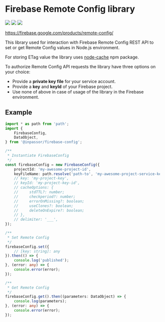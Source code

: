 # Firebase Remote Config library

![](https://img.shields.io/npm/v/@inpassor/firebase-config.svg?style=flat)
![](https://img.shields.io/github/license/Inpassor/ts-firebase-config.svg?style=flat-square)
![](https://img.shields.io/npm/dt/@inpassor/firebase-config.svg?style=flat-square)

https://firebase.google.com/products/remote-config/

This library used for interaction with Firebase Remote Config REST API to set or get
Remote Config values in Node.js environment.

For storing ETag value the library uses
[node-cache](https://www.npmjs.com/package/node-cache) npm package.

To authorize Remote Config API requests the library have three options on your choice:
- Provide a **private key file** for your service account.
- Provide a **key** and **keyId** of your Firebase project.
- Use none of above in case of usage of the library in the Firebase environment.

## Example

```typescript
import * as path from 'path';
import {
    FirebaseConfig,
    DataObject,
} from '@inpassor/firebase-config';

/**
 * Instantiate FirebaseConfig
 */
const firebaseConfig = new FirebaseConfig({
    projectId: 'my-awesome-project-id',
    keyFileName: path.resolve('path-to', 'my-awesome-project-service-key.json'),
    // key: 'my-project-key',
    // keyId: 'my-project-key-id',
    // cacheOptions: {
    //     stdTTL?: number;
    //     checkperiod?: number;
    //     errorOnMissing?: boolean;
    //     useClones?: boolean;
    //     deleteOnExpire?: boolean;
    // },
    // delimiter: '___',
});

/**
 * Set Remote Config 
 */
firebaseConfig.set({
    // [key: string]: any
}).then(() => {
    console.log('published');
}, (error: any) => {
    console.error(error);
});

/**
 * Get Remote Config 
 */
firebaseConfig.get().then((parameters: DataObject) => {
    console.log(parameters);
}, (error: any) => {
    console.error(error);
});
```
